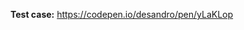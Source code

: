 <!-- Thanks for submitting an issue! All bug reports and problem issues require a **reduced test case** or **live URL**. Create one by forking any one of the CodePen examples from the docs. See guidelines link above. -->

**Test case:** https://codepen.io/desandro/pen/yLaKLop
